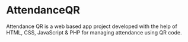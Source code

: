 # AttendanceQR
Attendance QR is a web based app project developed with the help of HTML, CSS, JavaScript & PHP for managing attendance using QR code.
